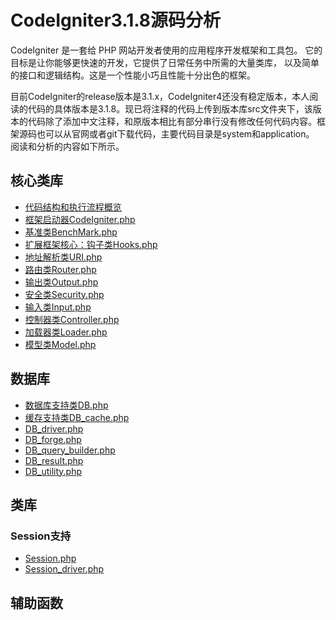# CodeIgniter3.1.8源码分析

CodeIgniter 是一套给 PHP 网站开发者使用的应用程序开发框架和工具包。 它的目标是让你能够更快速的开发，它提供了日常任务中所需的大量类库， 以及简单的接口和逻辑结构。这是一个性能小巧且性能十分出色的框架。

目前CodeIgniter的release版本是3.1.x，CodeIgniter4还没有稳定版本，本人阅读的代码的具体版本是3.1.8。现已将注释的代码上传到版本库src文件夹下，该版本的代码除了添加中文注释，和原版本相比有部分串行没有修改任何代码内容。框架源码也可以从官网或者git下载代码，主要代码目录是system和application。
阅读和分析的内容如下所示。

## 核心类库
* [代码结构和执行流程概览](SUMMARY.md)
* [框架启动器CodeIgniter.php](CodeIgniter.md)
* [基准类BenchMark.php](BenchMark.md)
* [扩展框架核心：钩子类Hooks.php](Hook.md)
* [地址解析类URI.php](URI.md)
* [路由类Router.php](Router.md)
* [输出类Output.php](Output.md)
* [安全类Security.php](Security.md)
* [输入类Input.php](Input.md)
* [控制器类Controller.php](Controller.md)
* [加载器类Loader.php](Loader.md)
* [模型类Model.php](Model.md)

## 数据库
* [数据库支持类DB.php]()
* [缓存支持类DB_cache.php]()
* [DB_driver.php]()
* [DB_forge.php]()
* [DB_query_builder.php]()
* [DB_result.php]()
* [DB_utility.php]()

## 类库
### Session支持
* [Session.php]()
* [Session_driver.php]()

## 辅助函数
